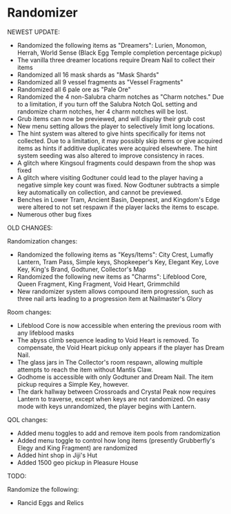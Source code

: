 # Randomizer

NEWEST UPDATE:

- Randomized the following items as "Dreamers": Lurien, Monomon, Herrah, World Sense (Black Egg Temple completion percentage pickup)
- The vanilla three dreamer locations require Dream Nail to collect their items
- Randomized all 16 mask shards as "Mask Shards"
- Randomized all 9 vessel fragments as "Vessel Fragments"
- Randomized all 6 pale ore as "Pale Ore"
- Randomized the 4 non-Salubra charm notches as "Charm notches." Due to a limitation, if you turn off the Salubra Notch QoL setting and randomize charm notches, her 4 charm notches will be lost.
- Grub items can now be previewed, and will display their grub cost
- New menu setting allows the player to selectively limit long locations.
- The hint system was altered to give hints specifically for items not collected. Due to a limitation, it may possibly skip items or give acquired items as hints if additive duplicates were acquired elsewhere. The hint system seeding was also altered to improve consistency in races.
- A glitch where Kingsoul fragments could despawn from the shop was fixed
- A glitch where visiting Godtuner could lead to the player having a negative simple key count was fixed. Now Godtuner subtracts a simple key automatically on collection, and cannot be previewed.
- Benches in Lower Tram, Ancient Basin, Deepnest, and Kingdom's Edge were altered to not set respawn if the player lacks the items to escape.
- Numerous other bug fixes


OLD CHANGES:

Randomization changes:

- Randomized the following items as "Keys/Items": City Crest, Lumafly Lantern, Tram Pass, Simple keys, Shopkeeper's Key, Elegant Key, Love Key, King's Brand, Godtuner, Collector's Map
- Randomized the following new items as "Charms": Lifeblood Core, Queen Fragment, King Fragment, Void Heart, Grimmchild
- New randomizer system allows compound item progression, such as three nail arts leading to a progression item at Nailmaster's Glory

Room changes:

- Lifeblood Core is now accessible when entering the previous room with any lifeblood masks
- The abyss climb sequence leading to Void Heart is removed. To compensate, the Void Heart pickup only appears if the player has Dream Nail.
- The glass jars in The Collector's room respawn, allowing multiple attempts to reach the item without Mantis Claw.
- Godhome is accessible with only Godtuner and Dream Nail. The item pickup requires a Simple Key, however.
- The dark hallway between Crossroads and Crystal Peak now requires Lantern to traverse, except when keys are not randomized. On easy mode with keys unrandomized, the player begins with Lantern.

QOL changes:

- Added menu toggles to add and remove item pools from randomization
- Added menu toggle to control how long items (presently Grubberfly's Elegy and King Fragment) are randomized
- Added hint shop in Jiji's Hut
- Added 1500 geo pickup in Pleasure House


TODO:

Randomize the following:

- Rancid Eggs and Relics